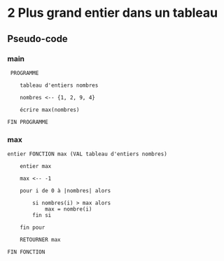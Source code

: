 # 2 Plus grand entier dans un tableau

## Pseudo-code

### main

     PROGRAMME

        tableau d'entiers nombres

        nombres <-- {1, 2, 9, 4}

        écrire max(nombres)        

    FIN PROGRAMME

### max

    entier FONCTION max (VAL tableau d'entiers nombres)

        entier max

        max <-- -1

        pour i de 0 à |nombres| alors
            
            si nombres(i) > max alors
                max = nombre(i)
            fin si

        fin pour

        RETOURNER max
        
    FIN FONCTION